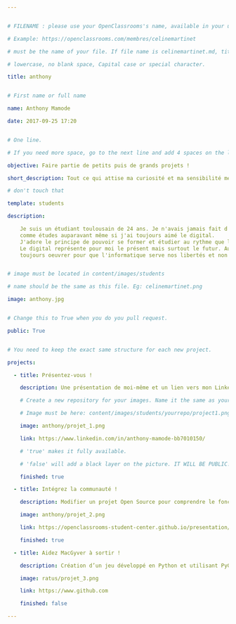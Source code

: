 ```yaml
---


# FILENAME : please use your OpenClassrooms's name, available in your url.

# Example: https://openclassrooms.com/membres/celinemartinet

# must be the name of your file. If file name is celinemartinet.md, title is celinemartinet.

# lowercase, no blank space, Capital case or special character.

title: anthony


# First name or full name

name: Anthony Mamode

date: 2017-09-25 17:20


# One line.

# If you need more space, go to the next line and add 4 spaces on the left, as in 'description'.

objective: Faire partie de petits puis de grands projets !

short_description: Tout ce qui attise ma curiosité et ma sensibilité me passionne (mais j'aime aussi les burgers et les séries !)

# don't touch that

template: students

description:

    Je suis un étudiant toulousain de 24 ans. Je n'avais jamais fait d'informatique
    comme études auparavant même si j'ai toujours aimé le digital.
    J'adore le principe de pouvoir se former et étudier au rythme que l'on souhaite.
    Le digital représente pour moi le présent mais surtout le futur. Aussi, j'espère 
    toujours oeuvrer pour que l'informatique serve nos libertés et non l'inverse.


# image must be located in content/images/students

# name should be the same as this file. Eg: celinemartinet.png

image: anthony.jpg


# Change this to True when you do you pull request.

public: True


# You need to keep the exact same structure for each new project.

projects:

  - title: Présentez-vous !

    description: Une présentation de moi-même et un lien vers mon LinkedIn.

    # Create a new repository for your images. Name it the same as your nickname and profile picture.

    # Image must be here: content/images/students/yourrepo/project1.png

    image: anthony/projet_1.png

    link: https://www.linkedin.com/in/anthony-mamode-bb7010150/

    # 'true' makes it fully available.

    # 'false' will add a black layer on the picture. IT WILL BE PUBLIC!

    finished: true

  - title: Intégrez la communauté !

    description: Modifier un projet Open Source pour comprendre le fonctionnement de Git, de Github et des pull requests. 

    image: anthony/projet_2.png

    link: https://openclassrooms-student-center.github.io/presentation/students/ratus.html

    finished: true

  - title: Aidez MacGyver à sortir !

    description: Création d’un jeu développé en Python et utilisant PyGame.

    image: ratus/projet_3.png

    link: https://www.github.com

    finished: false

---
```

